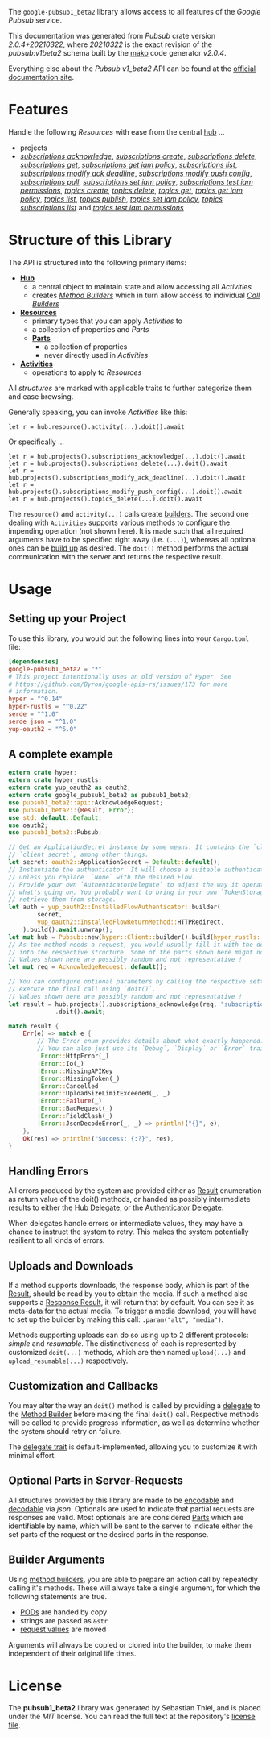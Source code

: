 <!---
DO NOT EDIT !
This file was generated automatically from 'src/mako/api/README.md.mako'
DO NOT EDIT !
-->
The `google-pubsub1_beta2` library allows access to all features of the *Google Pubsub* service.

This documentation was generated from *Pubsub* crate version *2.0.4+20210322*, where *20210322* is the exact revision of the *pubsub:v1beta2* schema built by the [mako](http://www.makotemplates.org/) code generator *v2.0.4*.

Everything else about the *Pubsub* *v1_beta2* API can be found at the
[official documentation site](https://cloud.google.com/pubsub/docs).
# Features

Handle the following *Resources* with ease from the central [hub](https://docs.rs/google-pubsub1_beta2/2.0.4+20210322/google_pubsub1_beta2/Pubsub) ... 

* projects
 * [*subscriptions acknowledge*](https://docs.rs/google-pubsub1_beta2/2.0.4+20210322/google_pubsub1_beta2/api::ProjectSubscriptionAcknowledgeCall), [*subscriptions create*](https://docs.rs/google-pubsub1_beta2/2.0.4+20210322/google_pubsub1_beta2/api::ProjectSubscriptionCreateCall), [*subscriptions delete*](https://docs.rs/google-pubsub1_beta2/2.0.4+20210322/google_pubsub1_beta2/api::ProjectSubscriptionDeleteCall), [*subscriptions get*](https://docs.rs/google-pubsub1_beta2/2.0.4+20210322/google_pubsub1_beta2/api::ProjectSubscriptionGetCall), [*subscriptions get iam policy*](https://docs.rs/google-pubsub1_beta2/2.0.4+20210322/google_pubsub1_beta2/api::ProjectSubscriptionGetIamPolicyCall), [*subscriptions list*](https://docs.rs/google-pubsub1_beta2/2.0.4+20210322/google_pubsub1_beta2/api::ProjectSubscriptionListCall), [*subscriptions modify ack deadline*](https://docs.rs/google-pubsub1_beta2/2.0.4+20210322/google_pubsub1_beta2/api::ProjectSubscriptionModifyAckDeadlineCall), [*subscriptions modify push config*](https://docs.rs/google-pubsub1_beta2/2.0.4+20210322/google_pubsub1_beta2/api::ProjectSubscriptionModifyPushConfigCall), [*subscriptions pull*](https://docs.rs/google-pubsub1_beta2/2.0.4+20210322/google_pubsub1_beta2/api::ProjectSubscriptionPullCall), [*subscriptions set iam policy*](https://docs.rs/google-pubsub1_beta2/2.0.4+20210322/google_pubsub1_beta2/api::ProjectSubscriptionSetIamPolicyCall), [*subscriptions test iam permissions*](https://docs.rs/google-pubsub1_beta2/2.0.4+20210322/google_pubsub1_beta2/api::ProjectSubscriptionTestIamPermissionCall), [*topics create*](https://docs.rs/google-pubsub1_beta2/2.0.4+20210322/google_pubsub1_beta2/api::ProjectTopicCreateCall), [*topics delete*](https://docs.rs/google-pubsub1_beta2/2.0.4+20210322/google_pubsub1_beta2/api::ProjectTopicDeleteCall), [*topics get*](https://docs.rs/google-pubsub1_beta2/2.0.4+20210322/google_pubsub1_beta2/api::ProjectTopicGetCall), [*topics get iam policy*](https://docs.rs/google-pubsub1_beta2/2.0.4+20210322/google_pubsub1_beta2/api::ProjectTopicGetIamPolicyCall), [*topics list*](https://docs.rs/google-pubsub1_beta2/2.0.4+20210322/google_pubsub1_beta2/api::ProjectTopicListCall), [*topics publish*](https://docs.rs/google-pubsub1_beta2/2.0.4+20210322/google_pubsub1_beta2/api::ProjectTopicPublishCall), [*topics set iam policy*](https://docs.rs/google-pubsub1_beta2/2.0.4+20210322/google_pubsub1_beta2/api::ProjectTopicSetIamPolicyCall), [*topics subscriptions list*](https://docs.rs/google-pubsub1_beta2/2.0.4+20210322/google_pubsub1_beta2/api::ProjectTopicSubscriptionListCall) and [*topics test iam permissions*](https://docs.rs/google-pubsub1_beta2/2.0.4+20210322/google_pubsub1_beta2/api::ProjectTopicTestIamPermissionCall)




# Structure of this Library

The API is structured into the following primary items:

* **[Hub](https://docs.rs/google-pubsub1_beta2/2.0.4+20210322/google_pubsub1_beta2/Pubsub)**
    * a central object to maintain state and allow accessing all *Activities*
    * creates [*Method Builders*](https://docs.rs/google-pubsub1_beta2/2.0.4+20210322/google_pubsub1_beta2/client::MethodsBuilder) which in turn
      allow access to individual [*Call Builders*](https://docs.rs/google-pubsub1_beta2/2.0.4+20210322/google_pubsub1_beta2/client::CallBuilder)
* **[Resources](https://docs.rs/google-pubsub1_beta2/2.0.4+20210322/google_pubsub1_beta2/client::Resource)**
    * primary types that you can apply *Activities* to
    * a collection of properties and *Parts*
    * **[Parts](https://docs.rs/google-pubsub1_beta2/2.0.4+20210322/google_pubsub1_beta2/client::Part)**
        * a collection of properties
        * never directly used in *Activities*
* **[Activities](https://docs.rs/google-pubsub1_beta2/2.0.4+20210322/google_pubsub1_beta2/client::CallBuilder)**
    * operations to apply to *Resources*

All *structures* are marked with applicable traits to further categorize them and ease browsing.

Generally speaking, you can invoke *Activities* like this:

```Rust,ignore
let r = hub.resource().activity(...).doit().await
```

Or specifically ...

```ignore
let r = hub.projects().subscriptions_acknowledge(...).doit().await
let r = hub.projects().subscriptions_delete(...).doit().await
let r = hub.projects().subscriptions_modify_ack_deadline(...).doit().await
let r = hub.projects().subscriptions_modify_push_config(...).doit().await
let r = hub.projects().topics_delete(...).doit().await
```

The `resource()` and `activity(...)` calls create [builders][builder-pattern]. The second one dealing with `Activities` 
supports various methods to configure the impending operation (not shown here). It is made such that all required arguments have to be 
specified right away (i.e. `(...)`), whereas all optional ones can be [build up][builder-pattern] as desired.
The `doit()` method performs the actual communication with the server and returns the respective result.

# Usage

## Setting up your Project

To use this library, you would put the following lines into your `Cargo.toml` file:

```toml
[dependencies]
google-pubsub1_beta2 = "*"
# This project intentionally uses an old version of Hyper. See
# https://github.com/Byron/google-apis-rs/issues/173 for more
# information.
hyper = "^0.14"
hyper-rustls = "^0.22"
serde = "^1.0"
serde_json = "^1.0"
yup-oauth2 = "^5.0"
```

## A complete example

```Rust
extern crate hyper;
extern crate hyper_rustls;
extern crate yup_oauth2 as oauth2;
extern crate google_pubsub1_beta2 as pubsub1_beta2;
use pubsub1_beta2::api::AcknowledgeRequest;
use pubsub1_beta2::{Result, Error};
use std::default::Default;
use oauth2;
use pubsub1_beta2::Pubsub;

// Get an ApplicationSecret instance by some means. It contains the `client_id` and 
// `client_secret`, among other things.
let secret: oauth2::ApplicationSecret = Default::default();
// Instantiate the authenticator. It will choose a suitable authentication flow for you, 
// unless you replace  `None` with the desired Flow.
// Provide your own `AuthenticatorDelegate` to adjust the way it operates and get feedback about 
// what's going on. You probably want to bring in your own `TokenStorage` to persist tokens and
// retrieve them from storage.
let auth = yup_oauth2::InstalledFlowAuthenticator::builder(
        secret,
        yup_oauth2::InstalledFlowReturnMethod::HTTPRedirect,
    ).build().await.unwrap();
let mut hub = Pubsub::new(hyper::Client::builder().build(hyper_rustls::HttpsConnector::with_native_roots()), auth);
// As the method needs a request, you would usually fill it with the desired information
// into the respective structure. Some of the parts shown here might not be applicable !
// Values shown here are possibly random and not representative !
let mut req = AcknowledgeRequest::default();

// You can configure optional parameters by calling the respective setters at will, and
// execute the final call using `doit()`.
// Values shown here are possibly random and not representative !
let result = hub.projects().subscriptions_acknowledge(req, "subscription")
             .doit().await;

match result {
    Err(e) => match e {
        // The Error enum provides details about what exactly happened.
        // You can also just use its `Debug`, `Display` or `Error` traits
         Error::HttpError(_)
        |Error::Io(_)
        |Error::MissingAPIKey
        |Error::MissingToken(_)
        |Error::Cancelled
        |Error::UploadSizeLimitExceeded(_, _)
        |Error::Failure(_)
        |Error::BadRequest(_)
        |Error::FieldClash(_)
        |Error::JsonDecodeError(_, _) => println!("{}", e),
    },
    Ok(res) => println!("Success: {:?}", res),
}

```
## Handling Errors

All errors produced by the system are provided either as [Result](https://docs.rs/google-pubsub1_beta2/2.0.4+20210322/google_pubsub1_beta2/client::Result) enumeration as return value of
the doit() methods, or handed as possibly intermediate results to either the 
[Hub Delegate](https://docs.rs/google-pubsub1_beta2/2.0.4+20210322/google_pubsub1_beta2/client::Delegate), or the [Authenticator Delegate](https://docs.rs/yup-oauth2/*/yup_oauth2/trait.AuthenticatorDelegate.html).

When delegates handle errors or intermediate values, they may have a chance to instruct the system to retry. This 
makes the system potentially resilient to all kinds of errors.

## Uploads and Downloads
If a method supports downloads, the response body, which is part of the [Result](https://docs.rs/google-pubsub1_beta2/2.0.4+20210322/google_pubsub1_beta2/client::Result), should be
read by you to obtain the media.
If such a method also supports a [Response Result](https://docs.rs/google-pubsub1_beta2/2.0.4+20210322/google_pubsub1_beta2/client::ResponseResult), it will return that by default.
You can see it as meta-data for the actual media. To trigger a media download, you will have to set up the builder by making
this call: `.param("alt", "media")`.

Methods supporting uploads can do so using up to 2 different protocols: 
*simple* and *resumable*. The distinctiveness of each is represented by customized 
`doit(...)` methods, which are then named `upload(...)` and `upload_resumable(...)` respectively.

## Customization and Callbacks

You may alter the way an `doit()` method is called by providing a [delegate](https://docs.rs/google-pubsub1_beta2/2.0.4+20210322/google_pubsub1_beta2/client::Delegate) to the 
[Method Builder](https://docs.rs/google-pubsub1_beta2/2.0.4+20210322/google_pubsub1_beta2/client::CallBuilder) before making the final `doit()` call. 
Respective methods will be called to provide progress information, as well as determine whether the system should 
retry on failure.

The [delegate trait](https://docs.rs/google-pubsub1_beta2/2.0.4+20210322/google_pubsub1_beta2/client::Delegate) is default-implemented, allowing you to customize it with minimal effort.

## Optional Parts in Server-Requests

All structures provided by this library are made to be [encodable](https://docs.rs/google-pubsub1_beta2/2.0.4+20210322/google_pubsub1_beta2/client::RequestValue) and 
[decodable](https://docs.rs/google-pubsub1_beta2/2.0.4+20210322/google_pubsub1_beta2/client::ResponseResult) via *json*. Optionals are used to indicate that partial requests are responses 
are valid.
Most optionals are are considered [Parts](https://docs.rs/google-pubsub1_beta2/2.0.4+20210322/google_pubsub1_beta2/client::Part) which are identifiable by name, which will be sent to 
the server to indicate either the set parts of the request or the desired parts in the response.

## Builder Arguments

Using [method builders](https://docs.rs/google-pubsub1_beta2/2.0.4+20210322/google_pubsub1_beta2/client::CallBuilder), you are able to prepare an action call by repeatedly calling it's methods.
These will always take a single argument, for which the following statements are true.

* [PODs][wiki-pod] are handed by copy
* strings are passed as `&str`
* [request values](https://docs.rs/google-pubsub1_beta2/2.0.4+20210322/google_pubsub1_beta2/client::RequestValue) are moved

Arguments will always be copied or cloned into the builder, to make them independent of their original life times.

[wiki-pod]: http://en.wikipedia.org/wiki/Plain_old_data_structure
[builder-pattern]: http://en.wikipedia.org/wiki/Builder_pattern
[google-go-api]: https://github.com/google/google-api-go-client

# License
The **pubsub1_beta2** library was generated by Sebastian Thiel, and is placed 
under the *MIT* license.
You can read the full text at the repository's [license file][repo-license].

[repo-license]: https://github.com/Byron/google-apis-rsblob/main/LICENSE.md
